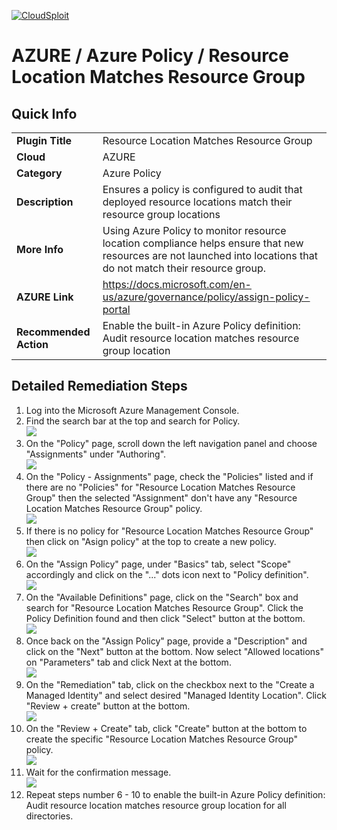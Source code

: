 [![CloudSploit](https://cloudsploit.com/img/logo-new-big-text-100.png "CloudSploit")](https://cloudsploit.com)

# AZURE / Azure Policy / Resource Location Matches Resource Group

## Quick Info

| | |
|-|-|
| **Plugin Title** | Resource Location Matches Resource Group |
| **Cloud** | AZURE |
| **Category** | Azure Policy |
| **Description** | Ensures a policy is configured to audit that deployed resource locations match their resource group locations |
| **More Info** | Using Azure Policy to monitor resource location compliance helps ensure that new resources are not launched into locations that do not match their resource group. |
| **AZURE Link** | https://docs.microsoft.com/en-us/azure/governance/policy/assign-policy-portal |
| **Recommended Action** | Enable the built-in Azure Policy definition: Audit resource location matches resource group location |

## Detailed Remediation Steps

1. Log into the Microsoft Azure Management Console.
2. Find the search bar at the top and search for Policy. </br> <img src="/resources/azure/azurepolicy/resource-location-matches-resource-group/step2.png"/>
3. On the "Policy" page, scroll down the left navigation panel and choose "Assignments" under "Authoring".</br> <img src="/resources/azure/azurepolicy/resource-location-matches-resource-group/step3.png"/>
4. On the "Policy - Assignments" page, check the "Policies" listed and if there are no "Policies" for "Resource Location Matches Resource Group" then the selected "Assignment" don't have any "Resource Location Matches Resource Group" policy.</br> <img src="/resources/azure/azurepolicy/resource-location-matches-resource-group/step4.png"/>
5. If there is no policy for "Resource Location Matches Resource Group" then click on "Asign policy" at the top to create a new policy.</br> <img src="/resources/azure/azurepolicy/resource-location-matches-resource-group/step5.png"/>
6. On the "Assign Policy" page, under "Basics" tab, select "Scope" accordingly and click on the "..." dots icon next to "Policy definition".</br> <img src="/resources/azure/azurepolicy/resource-location-matches-resource-group/step6.png"/>
7. On the "Available Definitions" page, click on the "Search" box and search for "Resource Location Matches Resource Group". Click the Policy Definition found and then click "Select" button at the bottom.</br> <img src="/resources/azure/azurepolicy/resource-location-matches-resource-group/step7.png"/>
8. Once back on the "Assign Policy" page, provide a "Description" and click on the "Next" button at the bottom. Now select "Allowed locations" on "Parameters" tab and click Next at the bottom.</br> <img src="/resources/azure/azurepolicy/resource-location-matches-resource-group/step8.png"/>
9. On the "Remediation" tab, click on the checkbox next to the "Create a Managed Identity" and select desired "Managed Identity Location". Click "Review + create" button at the bottom.</br> <img src="/resources/azure/azurepolicy/resource-location-matches-resource-group/step9.png"/>
10. On the "Review + Create" tab, click "Create" button at the bottom to create the specific "Resource Location Matches Resource Group" policy.</br> <img src="/resources/azure/azurepolicy/resource-location-matches-resource-group/step10.png"/>
11. Wait for the confirmation message.</br> <img src="/resources/azure/azurepolicy/resource-location-matches-resource-group/step11.png"/>
12. Repeat steps number 6 - 10 to enable the built-in Azure Policy definition: Audit resource location matches resource group location for all directories.</br>
